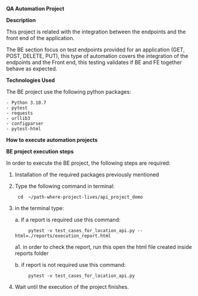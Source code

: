 **QA Automation Project**

**Description**

This project is related with the integration between the endpoints and the front end of the application.

The BE section focus on test endpoints provided for an application (GET, POST, DELETE, PUT), this type of automation
covers the integration of the endpoints and the Front end, this testing validates if BE and FE together behave as expected.

**Technologies Used**

The BE project use the following python packages:

    - Python 3.10.7
    - pytest
    - requests
    - urllib3
    - configparser
    - pytest-html


**How to execute automation projects**

**BE project execution steps**

In order to execute the BE project, the following steps are required:

1. Installation of the required packages previously mentioned

2. Type the following command in terminal:

        cd  ~/path-where-project-lives/api_project_demo

3. in the terminal type:

    a. if a report is required use this command:

            pytest -v test_cases_for_location_api.py --html=./reports/execution_report.html


    a1. in order to check the report, run this open the html file created inside reports folder

    b. if report is not required use this command:

            pytest -v test_cases_for_location_api.py

4. Wait until the execution of the project finishes.

